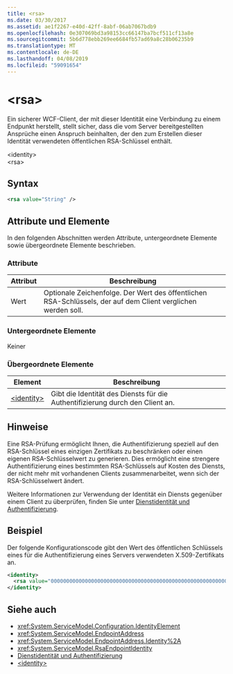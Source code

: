 ```yaml
---
title: <rsa>
ms.date: 03/30/2017
ms.assetid: ae1f2267-e40d-42ff-8abf-06ab7067bdb9
ms.openlocfilehash: 0e307069bd3a98153cc66147ba7bcf511cf13a8e
ms.sourcegitcommit: 5b6d778ebb269ee6684fb57ad69a8c28b06235b9
ms.translationtype: MT
ms.contentlocale: de-DE
ms.lasthandoff: 04/08/2019
ms.locfileid: "59091654"
---
```

# <a name="rsa"></a>\<rsa>
Ein sicherer WCF-Client, der mit dieser Identität eine Verbindung zu einem Endpunkt herstellt, stellt sicher, dass die vom Server bereitgestellten Ansprüche einen Anspruch beinhalten, der den zum Erstellen dieser Identität verwendeten öffentlichen RSA-Schlüssel enthält.  
  
 \<identity>  
\<rsa>  
  
## <a name="syntax"></a>Syntax  
  
```xml  
<rsa value="String" />
```  
  
## <a name="attributes-and-elements"></a>Attribute und Elemente  
 In den folgenden Abschnitten werden Attribute, untergeordnete Elemente sowie übergeordnete Elemente beschrieben.  
  
### <a name="attributes"></a>Attribute  
  
|Attribut|Beschreibung|  
|---------------|-----------------|  
|Wert|Optionale Zeichenfolge. Der Wert des öffentlichen RSA-Schlüssels, der auf dem Client verglichen werden soll.|  
  
### <a name="child-elements"></a>Untergeordnete Elemente  
 Keiner  
  
### <a name="parent-elements"></a>Übergeordnete Elemente  
  
|Element|Beschreibung|  
|-------------|-----------------|  
|[\<identity>](../../../../../docs/framework/configure-apps/file-schema/wcf/identity.md)|Gibt die Identität des Diensts für die Authentifizierung durch den Client an.|  
  
## <a name="remarks"></a>Hinweise  
 Eine RSA-Prüfung ermöglicht Ihnen, die Authentifizierung speziell auf den RSA-Schlüssel eines einzigen Zertifikats zu beschränken oder einen eigenen RSA-Schlüsselwert zu generieren. Dies ermöglicht eine strengere Authentifizierung eines bestimmten RSA-Schlüssels auf Kosten des Diensts, der nicht mehr mit vorhandenen Clients zusammenarbeitet, wenn sich der RSA-Schlüsselwert ändert.  
  
 Weitere Informationen zur Verwendung der Identität ein Diensts gegenüber einem Client zu überprüfen, finden Sie unter [Dienstidentität und Authentifizierung](../../../../../docs/framework/wcf/feature-details/service-identity-and-authentication.md).  
  
## <a name="example"></a>Beispiel  
 Der folgende Konfigurationscode gibt den Wert des öffentlichen Schlüssels eines für die Authentifizierung eines Servers verwendeten X.509-Zertifikats an.  
  
```xml  
<identity>
  <rsa value="0000000000000000000000000000000000000000000000000000000000000000000000000000000000000000000000000000000000000000000000000000000000000000000000000000000000000000000000000000000000000000000000000000000000000000000000000000000000000000000000000000000000000000000000000000000000000000" />
</identity>
```  
  
## <a name="see-also"></a>Siehe auch

- <xref:System.ServiceModel.Configuration.IdentityElement>
- <xref:System.ServiceModel.EndpointAddress>
- <xref:System.ServiceModel.EndpointAddress.Identity%2A>
- <xref:System.ServiceModel.RsaEndpointIdentity>
- [Dienstidentität und Authentifizierung](../../../../../docs/framework/wcf/feature-details/service-identity-and-authentication.md)
- [\<identity>](../../../../../docs/framework/configure-apps/file-schema/wcf/identity.md)
